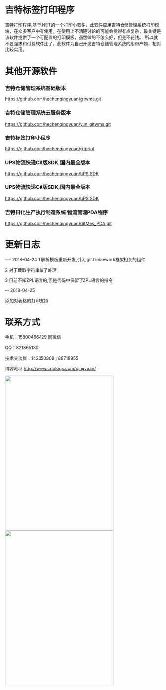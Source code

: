 # 吉特标签打印程序
吉特打印程序,基于.NET的一个打印小软件，此软件应用吉特仓储管理系统打印模块，在众多客户中有使用。在使用上不清楚讨论的可能会觉得有点复杂，最关键是该软件提供了一个可配置的打印模板，虽然做的不怎么好，但是不花钱。 所以就不要强求和付费软件比了，此软件为自己开发吉特仓储管理系统的附带产物，相对比较实用。


# 其他开源软件

### 吉特仓储管理系统基础版本
https://github.com/hechenqingyuan/gitwms.git

### 吉特仓储管理系统云服务版本
https://github.com/hechenqingyuan/yun_gitwms.git

### 吉特标签打印小程序
https://github.com/hechenqingyuan/gitprint

### UPS物流快递C#版SDK,国内最全版本
https://github.com/hechenqingyuan/UPS.SDK

### UPS物流快递C#版SDK,国内最全版本
https://github.com/hechenqingyuan/UPS.SDK

### 吉特日化生产执行制造系统 物流管理PDA程序
https://github.com/hechenqingyuan/GitMes_PDA.git

# 更新日志
--- 2018-04-24
1 解析模板重新开发,引入,git.frmaework框架相关的组件

2 对于截取字符串做了处理

3 目前不知ZPL语言的,但是代码中保留了ZPL语言的指令

-- 2018-04-25

添加对表格的打印支持



# 联系方式

手机：15800466429 同微信

QQ：821865130 

技术交流群：142050808  ;  88718955

博客地址:http://www.cnblogs.com/qingyuan/

<img src="http://yun.gitwms.com/Weixin.jpg" width="350" height="500" alt=""/>
<img src="http://yun.gitwms.com/Alipay.jpg" width="350" height="500" alt=""/>



